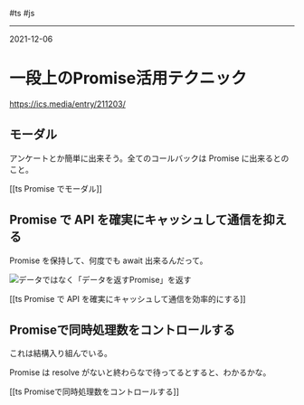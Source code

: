 #ts #js 

---
2021-12-06

# 一段上のPromise活用テクニック

https://ics.media/entry/211203/

## モーダル

アンケートとか簡単に出来そう。全てのコールバックは Promise に出来るとのこと。

[[ts Promise でモーダル]]

## Promise で API を確実にキャッシュして通信を抑える

Promise を保持して、何度でも await 出来るんだって。

![データではなく「データを返すPromise」を返す](https://ics.media/entry/211203/images/211203_share_promise.png)

[[ts  Promise で API を確実にキャッシュして通信を効率的にする]]


## Promiseで同時処理数をコントロールする

これは結構入り組んでいる。

Promise は resolve がないと終わらなで待ってるとすると、わかるかな。

[[ts   Promiseで同時処理数をコントロールする]]
